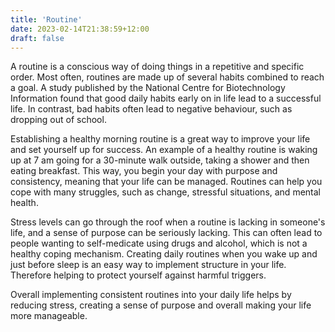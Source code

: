 ```yaml
---
title: 'Routine'
date: 2023-02-14T21:38:59+12:00
draft: false
---
```



A routine is a conscious way of doing things in a repetitive and specific order. Most often, routines are made up of several habits combined to reach a goal. A study published by the National Centre for Biotechnology Information found that good daily habits early on in life lead to a successful life. In contrast, bad habits often lead to negative behaviour, such as dropping out of school.

Establishing a healthy morning routine is a great way to improve your life and set yourself up for success. An example of a healthy routine is waking up at 7 am going for a 30-minute walk outside, taking a shower and then eating breakfast. This way, you begin your day with purpose and consistency, meaning that your life can be managed. Routines can help you cope with many struggles, such as change, stressful situations, and mental health.

Stress levels can go through the roof when a routine is lacking in someone's life, and a sense of purpose can be seriously lacking. This can often lead to people wanting to self-medicate using drugs and alcohol, which is not a healthy coping mechanism. Creating daily routines when you wake up and just before sleep is an easy way to implement structure in your life. Therefore helping to protect yourself against harmful triggers.

Overall implementing consistent routines into your daily life helps by reducing stress, creating a sense of purpose and overall making your life more manageable.
